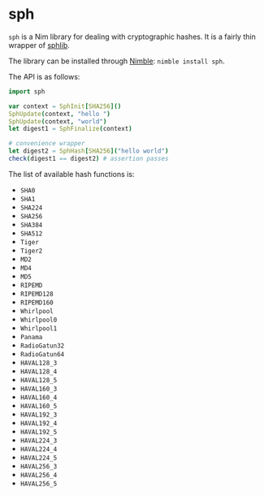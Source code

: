 # sph

`sph` is a Nim library for dealing with cryptographic hashes. It is a fairly
thin wrapper of [sphlib][sphlib]. 

The library can be installed through [Nimble][nimble]: `nimble install sph`.

The API is as follows:

```nim
import sph

var context = SphInit[SHA256]()
SphUpdate(context, "hello ")
SphUpdate(context, "world")
let digest1 = SphFinalize(context)

# convenience wrapper
let digest2 = SphHash[SHA256]("hello world")
check(digest1 == digest2) # assertion passes

```

The list of available hash functions is:

* `SHA0`
* `SHA1`
* `SHA224`
* `SHA256`
* `SHA384`
* `SHA512`
* `Tiger`
* `Tiger2`
* `MD2`
* `MD4`
* `MD5`
* `RIPEMD`
* `RIPEMD128`
* `RIPEMD160`
* `Whirlpool`
* `Whirlpool0`
* `Whirlpool1`
* `Panama`
* `RadioGatun32`
* `RadioGatun64`
* `HAVAL128_3`
* `HAVAL128_4`
* `HAVAL128_5`
* `HAVAL160_3`
* `HAVAL160_4`
* `HAVAL160_5`
* `HAVAL192_3`
* `HAVAL192_4`
* `HAVAL192_5`
* `HAVAL224_3`
* `HAVAL224_4`
* `HAVAL224_5`
* `HAVAL256_3`
* `HAVAL256_4`
* `HAVAL256_5`

[sphlib]: http://www.saphir2.com/sphlib/
[nimble]: https://github.com/nim-lang/nimble
